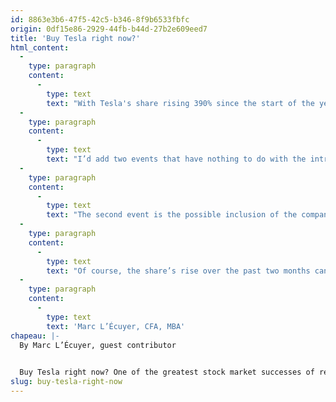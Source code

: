 ```yaml
---
id: 8863e3b6-47f5-42c5-b346-8f9b6533fbfc
origin: 0df15e86-2929-44fb-b44d-27b2e609eed7
title: 'Buy Tesla right now?'
html_content:
  -
    type: paragraph
    content:
      -
        type: text
        text: "With Tesla's share rising 390% since the start of the year, shareholders have benefited greatly from the trend towards the electrification of transportation. Since going public in 2010 at a price of $17, the stock has risen 62% annually to reach more than $2,000 as of this writing. The stockhas doubled in the past two months. It’s precisely this latest increase that prompts us to be cautious because in our opinion it’s more justified by the investors’ behaviour than by the company's growth prospects. I invite you to read or reread Philippe Leblanc's last monthly post (link) and you’ll be able to draw a parallel with the Tesla stock."
  -
    type: paragraph
    content:
      -
        type: text
        text: "I’d add two events that have nothing to do with the intrinsic value of the company. The first is the company's 5-for-1 stock split announced on August 11. Now that it’s possible to buy fractions of shares in several brokerage firms, it’s unlikely that a price of US$400 per share will significantly increase the demand for the company's shares compared to a price of US$2,000 per share. In any case, this is certainly not news that changes our estimate of the intrinsic worth of the company. We therefore don’t understand the 13% increase in the share price the day after this announcement."
  -
    type: paragraph
    content:
      -
        type: text
        text: "The second event is the possible inclusion of the company in the S&P 500 Index following the publication of earnings for a fourth consecutive quarter. The inclusion of the stock in this index would have a significant impact on demand for Tesla shares. It’s difficult to calculate the demand from passive investors who aim to replicate the composition of the index, but some analysts anticipate that 20% to 25% of freely traded stocks could end up in index managers’ hands. At the current price, this would represent a demand of approximately US$65 billion. In my opinion, some investors are probably trying to take advantage of this demand by buying stocks in anticipation of reselling them to index managers who will be forced to buy if there’s an announcement of the stock's inclusion in the index. This situation is unheard of as the company is now the eighth largest US company behind the tech giants, Berkshire Hathaway, Visa and Johnson and Johnson."
  -
    type: paragraph
    content:
      -
        type: text
        text: "Of course, the share’s rise over the past two months can surely be justified, and analysts have plenty of arguments to justify it. Many argue that Tesla should be viewed as a technology company and not an auto maker or even as an energy company because it produces batteries for power producers. Without passing judgment on the validity of these arguments, we’d instead tend to take risks into account in our valuation of the company and understand that certain one-off events currently affect the price of the security without changing our estimate of the intrinsic value of the company. Without making a formal recommendation, we’d be tempted to recommend that investors buy a Tesla instead of the company's stock, even though we generally view buying a car as a poor investment."
  -
    type: paragraph
    content:
      -
        type: text
        text: 'Marc L’Écuyer, CFA, MBA'
chapeau: |-
  By Marc L’Écuyer, guest contributor
   

  Buy Tesla right now? One of the greatest stock market successes of recent years is undoubtedly Tesla. The company founded by visionary Elon Musk has greatly promoted the adoption of electric vehicles as a viable alternative to combustion engine cars. Initially developing a niche product for early stage buyers, the company has been able to lower battery production costs while improving battery performance, which now enables mass adoption. One can debate the economic attractiveness of buying an electric car today, but I believe that debate will be resolved in five or ten years, when the production costs of electric cars will decrease and the performance of batteries will increase. Few today doubt that a significant portion of future auto sales will come from battery-powered cars. While some may still doubt it, it’s interesting to note that in Norway, a pioneering country in this domain, 65% of car sales since the start of 2020 involve electric or rechargeable vehicles.
slug: buy-tesla-right-now
---
```

